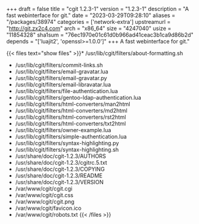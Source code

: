+++
draft = false
title = "cgit 1.2.3-1"
version = "1.2.3-1"
description = "A fast webinterface for git."
date = "2023-03-29T09:28:10"
aliases = "/packages/38974"
categories = ['network-extra']
upstreamurl = "http://git.zx2c4.com"
arch = "x86_64"
size = "4247040"
usize = "11854328"
sha1sum = "76ec1970e01c61d0b966ad41ceac3b1ca9d86b2d"
depends = "['luajit2', 'openssl>=1.0.0']"
+++
A fast webinterface for git."

{{< files text="show files" >}}* /usr/lib/cgit/filters/about-formatting.sh
* /usr/lib/cgit/filters/commit-links.sh
* /usr/lib/cgit/filters/email-gravatar.lua
* /usr/lib/cgit/filters/email-gravatar.py
* /usr/lib/cgit/filters/email-libravatar.lua
* /usr/lib/cgit/filters/file-authentication.lua
* /usr/lib/cgit/filters/gentoo-ldap-authentication.lua
* /usr/lib/cgit/filters/html-converters/man2html
* /usr/lib/cgit/filters/html-converters/md2html
* /usr/lib/cgit/filters/html-converters/rst2html
* /usr/lib/cgit/filters/html-converters/txt2html
* /usr/lib/cgit/filters/owner-example.lua
* /usr/lib/cgit/filters/simple-authentication.lua
* /usr/lib/cgit/filters/syntax-highlighting.py
* /usr/lib/cgit/filters/syntax-highlighting.sh
* /usr/share/doc/cgit-1.2.3/AUTHORS
* /usr/share/doc/cgit-1.2.3/cgitrc.5.txt
* /usr/share/doc/cgit-1.2.3/COPYING
* /usr/share/doc/cgit-1.2.3/README
* /usr/share/doc/cgit-1.2.3/VERSION
* /var/www/cgit/cgit.cgi
* /var/www/cgit/cgit.css
* /var/www/cgit/cgit.png
* /var/www/cgit/favicon.ico
* /var/www/cgit/robots.txt
{{< /files >}}